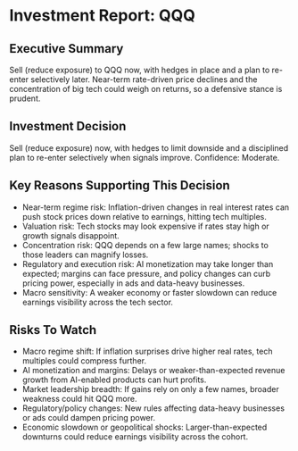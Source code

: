 # Investment Report: QQQ

## Executive Summary
Sell (reduce exposure) to QQQ now, with hedges in place and a plan to re-enter selectively later. Near-term rate-driven price declines and the concentration of big tech could weigh on returns, so a defensive stance is prudent.

## Investment Decision
Sell (reduce exposure) now, with hedges to limit downside and a disciplined plan to re-enter selectively when signals improve. Confidence: Moderate.

## Key Reasons Supporting This Decision
- Near-term regime risk: Inflation-driven changes in real interest rates can push stock prices down relative to earnings, hitting tech multiples.
- Valuation risk: Tech stocks may look expensive if rates stay high or growth signals disappoint.
- Concentration risk: QQQ depends on a few large names; shocks to those leaders can magnify losses.
- Regulatory and execution risk: AI monetization may take longer than expected; margins can face pressure, and policy changes can curb pricing power, especially in ads and data-heavy businesses.
- Macro sensitivity: A weaker economy or faster slowdown can reduce earnings visibility across the tech sector.

## Risks To Watch
- Macro regime shift: If inflation surprises drive higher real rates, tech multiples could compress further.
- AI monetization and margins: Delays or weaker-than-expected revenue growth from AI-enabled products can hurt profits.
- Market leadership breadth: If gains rely on only a few names, broader weakness could hit QQQ more.
- Regulatory/policy changes: New rules affecting data-heavy businesses or ads could dampen pricing power.
- Economic slowdown or geopolitical shocks: Larger-than-expected downturns could reduce earnings visibility across the cohort.